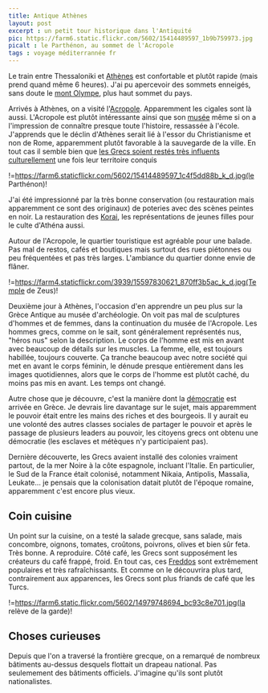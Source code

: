 ```yaml
---
title: Antique Athènes
layout: post
excerpt : un petit tour historique dans l'Antiquité
pic: https://farm6.static.flickr.com/5602/15414489597_1b9b759973.jpg
picalt : le Parthénon, au sommet de l'Acropole
tags : voyage méditerrannée fr
---
```


Le train entre Thessaloniki et [Athènes] est confortable et plutôt rapide (mais prend quand même 6 heures). J'ai pu apercevoir des sommets enneigés, sans doute le [mont Olympe][olympe], plus haut sommet du pays.

Arrivés à Athènes, on a visité l'[Acropole]. Apparemment les cigales sont là aussi.
L'Acropole est plutôt intéressante ainsi que son [musée] même si on a l'impression de connaître presque toute l'histoire, ressassée à l'école. J'apprends que le déclin d'Athènes serait lié à l'essor du Christianisme et non de Rome, apparemment plutôt favorable à la sauvegarde de la ville. En tout cas il semble bien que [les Grecs soient restés très influents culturellement][grece-romaine] une fois leur territoire conquis

!=https://farm6.staticflickr.com/5602/15414489597_1c4f5dd88b_k_d.jpg(le Parthénon)!

J'ai été impressionné par la très bonne conservation (ou restauration mais apparemment ce sont des originaux) de poteries avec des scènes peintes en noir. La restauration des [Korai], les représentations de jeunes filles pour le culte d'Athéna aussi.

Autour de l'Acropole, le quartier touristique est agréable pour une balade. Pas mal de restos, cafés et boutiques mais surtout des rues piétonnes ou peu fréquentées et pas très larges. L'ambiance du quartier donne envie de flâner.

!=https://farm4.staticflickr.com/3939/15597830621_870ff3b5ac_k_d.jpg(Temple de Zeus)!

Deuxième jour à Athènes, l'occasion d'en apprendre un peu plus sur la Grèce Antique au musée d'archéologie. On voit pas mal de sculptures d'hommes et de femmes, dans la continuation du musée de l'Acropole. Les hommes grecs, comme on le sait, sont généralement représentés nus, "héros nus" selon la description. Le corps de l'homme est mis en avant avec beaucoup de détails sur les muscles. La femme, elle, est toujours habillée, toujours couverte. Ça tranche beaucoup avec notre société qui met en avant le corps féminin, le dénude presque entièrement dans les images quotidiennes, alors que le corps de l'homme est plutôt caché, du moins pas mis en avant. Les temps ont changé.

Autre chose que je découvre, c'est la manière dont la [démocratie] est arrivée en Grèce. Je devrais lire davantage sur le sujet, mais apparemment le pouvoir était entre les mains des riches et des bourgeois. Il y aurait eu une volonté des autres classes sociales de partager le pouvoir et après le passage de plusieurs leaders au pouvoir, les citoyens grecs ont obtenu une démocratie (les esclaves et métèques n'y participaient pas).

Dernière découverte, les Grecs avaient installé des colonies vraiment partout, de la mer Noire à la côte espagnole, incluant l'Italie. En particulier, le Sud de la France était colonisé, notamment Nikaia, Antipolis, Massalia, Leukate... je pensais que la colonisation datait plutôt de l'époque romaine, apparemment c'est encore plus vieux.

## Coin cuisine

Un point sur la cuisine, on a testé la salade grecque, sans salade, mais concombre, oignons, tomates, croûtons, poivrons, olives et bien sûr feta. Très bonne. A reproduire. Côté café, les Grecs sont supposément les créateurs du café frappé, froid. En tout cas, ces [Freddos][freddo] sont extrêmement populaires et très rafraîchissants. Et comme on le découvrira plus tard, contrairement aux apparences, les Grecs sont plus friands de café que les Turcs.

!=https://farm6.static.flickr.com/5602/14979748694_bc93c8e701.jpg(la relève de la garde)!

## Choses curieuses

Depuis que l'on a traversé la frontière grecque, on a remarqué de nombreux bâtiments au-dessus desquels flottait un drapeau national. Pas seulemement des bâtiments officiels. J'imagine qu'ils sont plutôt nationalistes.


[Athènes]: http://fr.wikipedia.org/wiki/Ath%C3%A8nes "Capitale de la Grèce, ville de 650 000 habitants et ville importante de notre civilisation"
[olympe]: http://fr.wikipedia.org/wiki/Mont_Olympe "plus haut sommet de Grèce, à 2917m d'altitude"
[Acropole]: http://fr.wikipedia.org/wiki/Acropole_d%27Ath%C3%A8nes "Plateau au centre d'Athènes anciennement sanctuaire dédié au culte d'Athéna et d'autres dieux grecs"
[musée]: http://fr.wikipedia.org/wiki/Mus%C3%A9e_de_l%27Acropole_d%27Ath%C3%A8nes
[grece-romaine]: http://fr.wikipedia.org/wiki/Gr%C3%A8ce_romaine "Rome s'empare de la Grèce, mais se laisse inspirer par sa culture"
[Korai]: http://fr.wikipedia.org/wiki/Cor%C3%A9_%28sculpture%29
[démocratie]: http://fr.wikipedia.org/wiki/D%C3%A9mocratie_ath%C3%A9nienne#Gen.C3.A8se_de_la_d.C3.A9mocratie "La démocratie est née d'une crise politique autour de la propriété"
[colonies]: http://fr.wikipedia.org/wiki/Colonisation_grecque "la colonisation grecque de la Méditerranée" 
[freddo]: https://fr.wikipedia.org/wiki/Caf%C3%A9_frapp%C3%A9 "Le café frappé est très populaire en Grèce"

